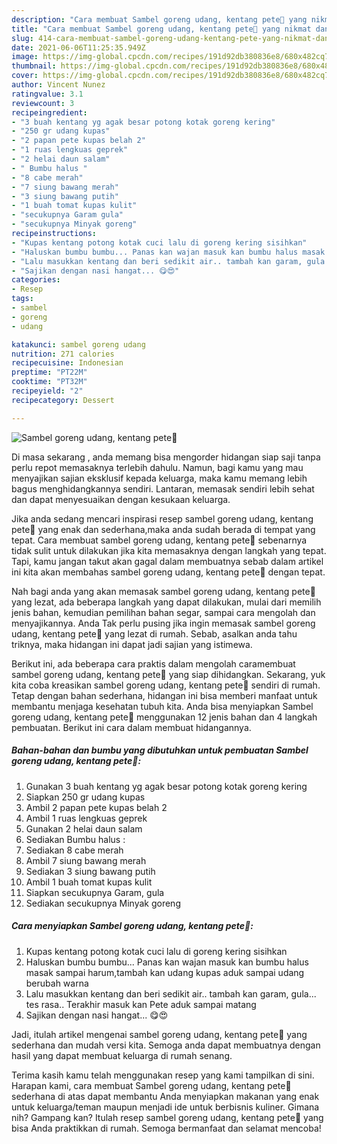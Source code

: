 ```yaml
---
description: "Cara membuat Sambel goreng udang, kentang pete🍤 yang nikmat dan Mudah Dibuat"
title: "Cara membuat Sambel goreng udang, kentang pete🍤 yang nikmat dan Mudah Dibuat"
slug: 414-cara-membuat-sambel-goreng-udang-kentang-pete-yang-nikmat-dan-mudah-dibuat
date: 2021-06-06T11:25:35.949Z
image: https://img-global.cpcdn.com/recipes/191d92db380836e8/680x482cq70/sambel-goreng-udang-kentang-pete🍤-foto-resep-utama.jpg
thumbnail: https://img-global.cpcdn.com/recipes/191d92db380836e8/680x482cq70/sambel-goreng-udang-kentang-pete🍤-foto-resep-utama.jpg
cover: https://img-global.cpcdn.com/recipes/191d92db380836e8/680x482cq70/sambel-goreng-udang-kentang-pete🍤-foto-resep-utama.jpg
author: Vincent Nunez
ratingvalue: 3.1
reviewcount: 3
recipeingredient:
- "3 buah kentang yg agak besar potong kotak goreng kering"
- "250 gr udang kupas"
- "2 papan pete kupas belah 2"
- "1 ruas lengkuas geprek"
- "2 helai daun salam"
- " Bumbu halus "
- "8 cabe merah"
- "7 siung bawang merah"
- "3 siung bawang putih"
- "1 buah tomat kupas kulit"
- "secukupnya Garam gula"
- "secukupnya Minyak goreng"
recipeinstructions:
- "Kupas kentang potong kotak cuci lalu di goreng kering sisihkan"
- "Haluskan bumbu bumbu... Panas kan wajan masuk kan bumbu halus masak sampai harum,tambah kan udang kupas aduk sampai udang berubah warna"
- "Lalu masukkan kentang dan beri sedikit air.. tambah kan garam, gula... tes rasa.. Terakhir masuk kan Pete aduk sampai matang"
- "Sajikan dengan nasi hangat... 😋😍"
categories:
- Resep
tags:
- sambel
- goreng
- udang

katakunci: sambel goreng udang 
nutrition: 271 calories
recipecuisine: Indonesian
preptime: "PT22M"
cooktime: "PT32M"
recipeyield: "2"
recipecategory: Dessert

---
```



![Sambel goreng udang, kentang pete🍤](https://img-global.cpcdn.com/recipes/191d92db380836e8/680x482cq70/sambel-goreng-udang-kentang-pete🍤-foto-resep-utama.jpg)

Di masa  sekarang , anda memang bisa mengorder hidangan siap saji tanpa perlu repot memasaknya terlebih dahulu. Namun, bagi kamu yang mau menyajikan sajian eksklusif kepada keluarga, maka kamu memang lebih bagus menghidangkannya sendiri. Lantaran, memasak sendiri lebih sehat dan dapat menyesuaikan dengan kesukaan keluarga.

Jika anda sedang mencari inspirasi resep sambel goreng udang, kentang pete🍤 yang enak dan sederhana,maka anda sudah berada di tempat yang tepat. Cara membuat sambel goreng udang, kentang pete🍤  sebenarnya tidak sulit untuk dilakukan jika kita memasaknya dengan langkah yang tepat. Tapi, kamu jangan takut akan gagal dalam membuatnya 
sebab dalam artikel ini kita akan membahas sambel goreng udang, kentang pete🍤 dengan tepat.  



Nah bagi anda yang akan memasak sambel goreng udang, kentang pete🍤 yang lezat, ada beberapa langkah yang dapat dilakukan, mulai dari memilih jenis bahan, kemudian pemilihan bahan segar, sampai cara mengolah dan menyajikannya. Anda Tak perlu pusing jika ingin memasak sambel goreng udang, kentang pete🍤 yang lezat di rumah. Sebab, asalkan anda  tahu triknya, maka hidangan ini dapat jadi sajian yang istimewa.

Berikut ini, ada beberapa cara praktis  dalam mengolah caramembuat sambel goreng udang, kentang pete🍤 yang siap dihidangkan. Sekarang, yuk kita coba kreasikan sambel goreng udang, kentang pete🍤 sendiri di rumah. Tetap dengan bahan sederhana, hidangan ini bisa memberi manfaat untuk membantu menjaga kesehatan tubuh kita. Anda bisa menyiapkan Sambel goreng udang, kentang pete🍤 menggunakan 12 jenis bahan dan 4 langkah pembuatan. Berikut ini cara dalam membuat hidangannya.

<!--inarticleads1-->

##### Bahan-bahan dan bumbu yang dibutuhkan untuk pembuatan Sambel goreng udang, kentang pete🍤:

1. Gunakan 3 buah kentang yg agak besar potong kotak goreng kering
1. Siapkan 250 gr udang kupas
1. Ambil 2 papan pete kupas belah 2
1. Ambil 1 ruas lengkuas geprek
1. Gunakan 2 helai daun salam
1. Sediakan  Bumbu halus :
1. Sediakan 8 cabe merah
1. Ambil 7 siung bawang merah
1. Sediakan 3 siung bawang putih
1. Ambil 1 buah tomat kupas kulit
1. Siapkan secukupnya Garam, gula
1. Sediakan secukupnya Minyak goreng




<!--inarticleads2-->

##### Cara menyiapkan Sambel goreng udang, kentang pete🍤:

1. Kupas kentang potong kotak cuci lalu di goreng kering sisihkan
1. Haluskan bumbu bumbu... Panas kan wajan masuk kan bumbu halus masak sampai harum,tambah kan udang kupas aduk sampai udang berubah warna
1. Lalu masukkan kentang dan beri sedikit air.. tambah kan garam, gula... tes rasa.. Terakhir masuk kan Pete aduk sampai matang
1. Sajikan dengan nasi hangat... 😋😍




Jadi, itulah artikel mengenai  sambel goreng udang, kentang pete🍤  yang sederhana dan mudah versi kita. Semoga anda dapat membuatnya dengan hasil yang dapat membuat keluarga di rumah senang. 

Terima kasih kamu telah menggunakan resep yang kami tampilkan di sini. Harapan kami, cara membuat  Sambel goreng udang, kentang pete🍤 sederhana di atas dapat membantu Anda menyiapkan makanan yang enak untuk keluarga/teman maupun menjadi ide untuk berbisnis kuliner. Gimana nih? Gampang kan? Itulah resep sambel goreng udang, kentang pete🍤 yang bisa Anda praktikkan di rumah. Semoga bermanfaat dan selamat mencoba!

